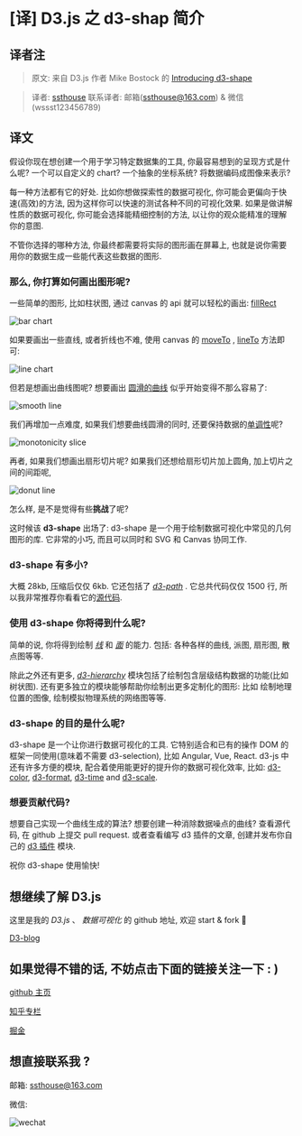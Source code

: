 # [译] D3.js 之 d3-shap 简介

## 译者注

> 原文: 来自 D3.js 作者 Mike Bostock 的 [Introducing d3-shape](https://medium.com/@mbostock/introducing-d3-shape-73f8367e6d12)

> 译者: [ssthouse](https://github.com/ssthouse)
> 联系译者: 邮箱(ssthouse@163.com) & 微信(wssst123456789)

## 译文

假设你现在想创建一个用于学习特定数据集的工具, 你最容易想到的呈现方式是什么呢? 一个可以自定义的 chart? 一个抽象的坐标系统? 将数据编码成图像来表示?

每一种方法都有它的好处. 比如你想做探索性的数据可视化, 你可能会更偏向于快速(高效)的方法, 因为这样你可以快速的测试各种不同的可视化效果.
如果是做讲解性质的数据可视化, 你可能会选择能精细控制的方法, 以让你的观众能精准的理解你的意图.

不管你选择的哪种方法, 你最终都需要将实际的图形画在屏幕上, 也就是说你需要用你的数据生成一些能代表这些数据的图形.

### 那么, 你打算如何画出图形呢?

一些简单的图形, 比如柱状图, 通过 canvas 的 api 就可以轻松的画出: [fillRect](https://www.w3.org/TR/2dcontext/#dom-context-2d-fillrect)

![bar chart](https://raw.githubusercontent.com/ssthouse/d3-blog/master/d3-shape-intro/img/1.png)

如果要画出一些直线, 或者折线也不难, 使用 canvas 的 [moveTo](http://www.w3.org/TR/2dcontext/#dom-context-2d-moveto) , [lineTo](http://www.w3.org/TR/2dcontext/#dom-context-2d-lineto) 方法即可:

![line chart](https://raw.githubusercontent.com/ssthouse/d3-blog/master/d3-shape-intro/img/2.png)

但若是想画出曲线图呢? 想要画出 [圆滑的曲线](http://www.cemyuksel.com/research/catmullrom_param/) 似乎开始变得不那么容易了:

![smooth line](https://raw.githubusercontent.com/ssthouse/d3-blog/master/d3-shape-intro/img/3.png)

我们再增加一点难度, 如果我们想要曲线圆滑的同时, 还要保持数据的[单调性](http://adsabs.harvard.edu/full/1990A%26A...239..443S)呢?

![monotonicity slice](https://raw.githubusercontent.com/ssthouse/d3-blog/master/d3-shape-intro/img/4.png)

再者, 如果我们想画出扇形切片呢? 如果我们还想给扇形切片加上圆角, 加上切片之间的间距呢,

![donut line](https://raw.githubusercontent.com/ssthouse/d3-blog/master/d3-shape-intro/img/5.png)

怎么样, 是不是觉得有些**挑战**了呢?

这时候该 **d3-shape** 出场了:
d3-shape 是一个用于绘制数据可视化中常见的几何图形的库. 它非常的小巧, 而且可以同时和 SVG 和 Canvas 协同工作.

### d3-shape 有多小?

大概 28kb, 压缩后仅仅 6kb. 它还包括了 [_d3-path_](https://github.com/d3/d3-path) . 它总共代码仅仅 1500 行, 所以我非常推荐你看看它的[源代码](https://github.com/d3/d3-shape/tree/master/src).

### 使用 d3-shape 你将得到什么呢?

简单的说, 你将得到绘制 [_线_](https://github.com/d3/d3-shape#lines) 和 [_面_](https://github.com/d3/d3-shape#areas) 的能力. 包括: 各种各样的曲线, 派图, 扇形图, 散点图等等.

除此之外还有更多, [_d3-hierarchy_](https://github.com/d3/d3-hierarchy) 模块包括了绘制包含层级结构数据的功能(比如树状图). 还有更多独立的模块能够帮助你绘制出更多定制化的图形: 比如 绘制地理位置的图像, 绘制模拟物理系统的网络图等等.

### d3-shape 的目的是什么呢?

d3-shape 是一个让你进行数据可视化的工具. 它特别适合和已有的操作 DOM 的框架一同使用(意味着不需要 d3-selection), 比如 Angular, Vue, React. d3-js 中还有许多方便的模块, 配合着使用能更好的提升你的数据可视化效率, 比如: [d3-color](https://github.com/d3/d3-color), [d3-format](https://github.com/d3/d3-format), [d3-time](https://github.com/d3/d3-time) and [d3-scale](https://github.com/d3/d3-scale).

### 想要贡献代码?

想要自己实现一个曲线生成的算法? 想要创建一种消除数据噪点的曲线? 查看源代码, 在 github 上提交 pull request. 或者查看编写 d3 插件的文章, 创建并发布你自己的 [d3 插件](https://medium.com/@mbostock/let-s-make-a-d3-plugin-c8e697599f48) 模块.

祝你 d3-shape 使用愉快!

## 想继续了解 D3.js

这里是我的 _D3.js_ 、 _数据可视化_ 的 github 地址, 欢迎 start & fork :tada:

[D3-blog](https://github.com/ssthouse/d3-blog)

## 如果觉得不错的话, 不妨点击下面的链接关注一下 : )

[github 主页](https://github.com/ssthouse)

[知乎专栏](https://zhuanlan.zhihu.com/c_196857379)

[掘金](https://juejin.im/user/57bc46c8efa631005a891573/posts)

## 想直接联系我 ?

邮箱: ssthouse@163.com

微信:

![wechat](https://github.com/ssthouse/d3-blog/raw/master/img/QR_300px.png)
